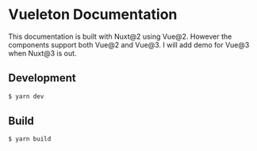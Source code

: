 # Vueleton Documentation

This documentation is built with Nuxt@2 using Vue@2. However the components support both Vue@2 and Vue@3. I will add demo for Vue@3 when Nuxt@3 is out.

## Development

```bash
$ yarn dev
```

## Build

```bash
$ yarn build
```
